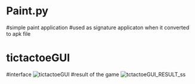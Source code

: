 # Paint.py
#simple paint application
#used as signature applicaton when it converted to apk file

# tictactoeGUI
#interface
![tictactoeGUI](https://github.com/Robin682002/PythonProject.py/assets/101566932/cd35d065-5cb3-4d70-830f-2a3aeb14764f)
#result of the game
![tctactoeGUI_RESULT_ss](https://github.com/Robin682002/PythonProject.py/assets/101566932/dbdd37da-d134-4311-ba01-7c55e919dd58)
